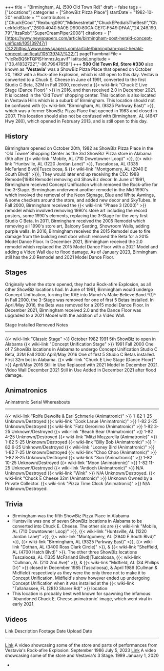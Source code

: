 +++
title = "Birmingham, AL (500 Old Town Rd)"
draft = false
tags = ["Locations"]
categories = ["ShowBiz Pizza Place"]
startDate = "1982-10-20"
endDate = ""
contributors = ["ChuckECool","Rexburg090","Midwestretail","ChuckEPediaIsTheBest!","ChuckfeldStan","2600:4040:5A0E:D900:80CA:CE7C:F549:DFAA","24.246.190.79","ItzaRob","SuperCreamPiper2008"]
citations = ["[https://www.newspapers.com/article/birmingham-post-herald-concept-unificati/105139747/](%22https://www.newspapers.com/article/birmingham-post-herald-concept-unificati/105139747/%22)"]
pageThumbnailFile = "vIcRoBQ5hTQPlSHmmzJq.avif"
latitudeLongitude = ["33.41832722","-86.79947658"]
+++
**500 Old Town Rd, Store #330** also known as **'Vestavia**' was a ShowBiz Pizza Place that opened on October 20, 1982 with a Rock-afire Explosion, which is still open to this day.
Vestavia converted to a Chuck E. Cheese in June of 1991, converted to the first Studio C Beta, 32M in Fall 2000, received a {{< wiki-link "Chuck E Live Stage (Dance Floor)" >}} in 2016, and then received 2.0 in December 2021. It is located in the 'Old Town' shopping center. This location is also located in Vestavia Hills which is a suburb of Birmingham.
This location should not be confused with {{< wiki-link "Birmingham, AL (9325 Parkway East)" >}}, which was a former ShowBiz Pizza Place that opened in 1983 and closed in 2007.
This location should also not be confused with Birmingham, AL (4647 Hwy 280), which opened in February 2013, and is still open to this day.

## History

Birmingham opened on October 20th, 1982 as ShowBiz Pizza Place in the 'Old Towne' Shopping Center as the 3rd ShowBiz Pizza store in Alabama (5th after {{< wiki-link "Mobile, AL (710 Downtowner Loop)" >}}, {{< wiki-link "Huntsville, AL (1220 Jordan Lane)" >}}, Tuscaloosa, AL (1335 McFarland Blvd)|Tuscaloosa, & {{< wiki-link "Montgomery, AL (2940 E South Blvd)" >}}), They would later end up receiving the CEC 1988 Remodel|1988 Remodel removing old ShowBiz decor. In June of 1991, Birmingham received Concept Unification which removed the Rock-afire for the 3-Stage. Birmingham underwent another remodel in the Mid 1990's which involved the removal of the Neon Signage, Blue and White Awnings, & some checkers around the store, and added new decor and SkyTubes. In Fall 2000, Birmingham received the {{< wiki-link "Phase 3 (2000)" >}} remodel which involved removing 1990's store art including the record posters, some 1990's elements, replacing the 3-Stage for the very first Studio C Beta. In 2011, Birmingham received the 2005 Remodel which removing all 1990's store art, Balcony Seating, Showroom Walls, adding purple walls. In 2016, Birmingham received the 2015 Remodel due to fire damage from the building next door which removed the Beta for a 2015 Model Dance Floor. In December 2021, Birmingham received the 2.0 remodel which replaced the 2015 Model Dance Floor with a 2021 Model and adding a Video Wall due to flood damage. As of January 2023, Birmingham still has the 2.0 Remodel and 2021 Model Dance Floor.

## Stages

Originally when the store opened, they had a Rock-afire Explosion, as all other ShowBiz locations had. In June of 1991, Birmingham would undergo Concept Unification, turning the RAE into Munch's Make Believe Band.^(1)^ In Fall 2000, the 3-Stage was removed for one of first 5 Betas installed. In April/May 2016, the Beta was removed for a 2015 model Dance Floor. In December 2021, Birmingham received 2.0 and the Dance Floor was upgraded to a 2021 Model with the addition of a Video Wall.

  Stage                                                      Installed        Removed          Notes
  ---------------------------------------------------------- ---------------- ---------------- ----------------------------------------------------------------------
  {{< wiki-link "Classic Stage" >}}                      October 1982     1991             5th ShowBiz to open in Alabama
  {{< wiki-link "Concept Unification Stage" >}}          1991             Fall 2000        One of 7 ShowBiz locations in Alabama to undergo Concept Unification
  Studio C Beta, 32M                                         Fall 2000        April/May 2016   One of first 5 Studio C Betas installed. First 32m bot in Alabama.
  {{< wiki-link "Chuck E Live Stage (Dance Floor)" >}}   April/May 2016   Still in Use     Replaced with 2021 Model in December 2021.
  Video Wall                                                 December 2021    Still in Use     Added in December 2021 after flood damage.

## Animatronics

  Animatronic                                                           Serial       Whereabouts
  --------------------------------------------------------------------- ------------ -------------------------------
  {{< wiki-link "Rolfe Dewolfe & Earl Schmerle (Animatronic)" >}}   1-82 1-25    Unknown/Destroyed
  {{< wiki-link "Dook Larue (Animatronic)" >}}                      1-82 2-25    Unknown/Destroyed
  {{< wiki-link "Fatz Geronimo (Animatronic)" >}}                   1-82 3-25    Unknown/Destroyed
  {{< wiki-link "Beach Bear (Animatronic)" >}}                      1-82 4-25    Unknown/Destroyed
  {{< wiki-link "Mitzi Mozzarella (Animatronic)" >}}                1-82 5-25    Unknown/Destroyed
  {{< wiki-link "Billy Bob (Animatronic)" >}}                       1-82 6-25    Unknown/Destroyed
  {{< wiki-link "Looney Bird (Animatronic)" >}}                     1-82 7-25    Unknown/Destroyed
  {{< wiki-link "Choo Choo (Animatronic)" >}}                       1-82 8-25    Unknown/Destroyed
  {{< wiki-link "Sun (Animatronic)" >}}                             1-82 10-25   Unknown/Destroyed
  {{< wiki-link "Moon (Animatronic)" >}}                            1-82 11-25   Unknown/Destroyed
  {{< wiki-link "Antioch (Animatronic)" >}}                         N/A          Unknown/Destroyed
  {{< wiki-link "Wink" >}}                                          N/A          Unknown/Destroyed.
  {{< wiki-link "Chuck E Cheese 32m (Animatronic)" >}}              Unknown      Owned by a Private Collector.
  {{< wiki-link "Pizza Time Clock (Animatronic)" >}}                N/A          Unknown/Destroyed.

## Trivia

- Birmingham was the fifth ShowBiz Pizza Place in Alabama
- Huntsville was one of seven ShowBiz locations in Alabama to be converted into Chuck E. Cheese. The other six are {{< wiki-link "Mobile, AL (710 Downtowner Loop)" >}}, {{< wiki-link "Huntsville, AL (1220 Jordan Lane)" >}}, {{< wiki-link "Montgomery, AL (2940 E South Blvd)" >}}, {{< wiki-link "Birmingham, AL (9325 Parkway East)" >}}, {{< wiki-link "Dothan, AL (3400 Ross Clark Circle)" >}}, & {{< wiki-link "Sheffield, AL (4700 Hatch Blvd)" >}}. The other three ShowBiz locations Tuscaloosa, AL (1335 McFarland Blvd)|Tuscaloosa, {{< wiki-link "Cullman, AL (210 2nd Ave)" >}}, & {{< wiki-link "Midfield, AL (34 Phillips Dr)" >}} closed in December 1985 (Tuscaloosa), & April 1986 (Cullman & Midfield) respectively as they were the only three not to make it to Concept Unification. Midfield's show however ended up undergoing Concept Unification when it was installed at the {{< wiki-link "Tallahassee, FL (2810 Sharer Rd)" >}} location
- This location is probably best well known for spawning the infamous 'Abandoned Chuck E. Cheese animatronic' image, which went viral in early 2021.

## Videos

  Link                                                  Description                                                                                             Footage Date     Upload Date
  ----------------------------------------------------- ------------------------------------------------------------------------------------------------------- ---------------- -----------------
  [Link](https://www.youtube.com/watch?v=WFvEQDZl-88)   A video showcasing some of the store and parts of performances from Vestavia's Rock-afire Explosion.   September 1986   July 5, 2023
  [Link](https://www.youtube.com/watch?v=AQ-7jI9N_Ic)   A video showcasing some of the store and Vestavia's 3 Stage.                                           1999             January 1, 2020

- 
